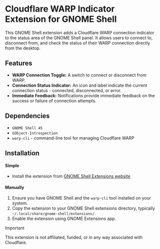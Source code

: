 # Cloudflare WARP Indicator Extension for GNOME Shell

This GNOME Shell extension adds a Cloudflare WARP connection indicator to the status area of the GNOME Shell panel. It allows users to connect to, disconnect from, and check the status of their WARP connection directly from the desktop.

## Features
- **WARP Connection Toggle:** A switch to connect or disconnect from WARP.
- **Connection Status Indicator:** An icon and label indicate the current connection status - connected, disconnected, or error.
- **Immediate Feedback:** Notifications provide immediate feedback on the success or failure of connection attempts.

## Dependencies
- `GNOME Shell 45`
- `GObject-Introspection`
- `warp-cli` - command-line tool for managing Cloudflare WARP

## Installation

#### Simple

- Install the extension from [GNOME Shell Extensions website](https://extensions.gnome.org/extension/6825/cloudflare-warp-indicator/)

#### Manually

1. Ensure you have GNOME Shell and the `warp-cli` tool installed on your system.
2. Copy the extension to your GNOME Shell extensions directory, typically `~/.local/share/gnome-shell/extensions/`.
3. Enable the extension using GNOME Extensions app.

> [!IMPORTANT]
> This extension is not affiliated, funded, or in any way associated with Cloudflare.
